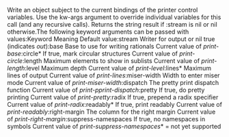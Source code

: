 Write an object subject to the current bindings of the printer control variables.
Use the kw-args argument to override individual variables for this call (and any 
recursive calls). Returns the string result if :stream is nil or nil otherwise.The following keyword arguments can be passed with values:Keyword              Meaning                              Default value:stream              Writer for output or nil             true (indicates *out*):base                Base to use for writing rationals    Current value of *print-base*:circle*             If true, mark circular structures    Current value of *print-circle*:length              Maximum elements to show in sublists Current value of *print-length*:level               Maximum depth                        Current value of *print-level*:lines*              Maximum lines of output              Current value of *print-lines*:miser-width         Width to enter miser mode            Current value of *print-miser-width*:dispatch            The pretty print dispatch function   Current value of *print-pprint-dispatch*:pretty              If true, do pretty printing          Current value of *print-pretty*:radix               If true, prepend a radix specifier   Current value of *print-radix*:readably*           If true, print readably              Current value of *print-readably*:right-margin        The column for the right margin      Current value of *print-right-margin*:suppress-namespaces If true, no namespaces in symbols    Current value of *print-suppress-namespaces** = not yet supported
